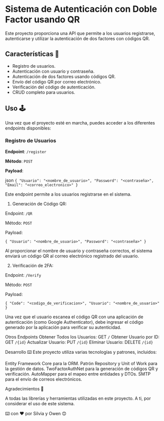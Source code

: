 # Sistema de Autenticación con Doble Factor usando QR

Este proyecto proporciona una API que permite a los usuarios registrarse, autenticarse y utilizar la autenticación de dos factores con códigos QR.

## Características 🌟

- Registro de usuarios.
- Autenticación con usuario y contraseña.
- Autenticación de dos factores usando códigos QR.
- Envío del código QR por correo electrónico.
- Verificación del código de autenticación.
- CRUD completo para usuarios.

## Uso 🕹

Una vez que el proyecto esté en marcha, puedes acceder a los diferentes endpoints disponibles:

### Registro de Usuarios

**Endpoint**: `/register`

**Método**: `POST`

**Payload**:

json
`{
    "Usuario": "<nombre_de_usuario>",
    "Password": "<contraseña>",
    "Email": "<correo_electronico>"
}`

Este endpoint permite a los usuarios registrarse en el sistema.

1. Generación de Código QR:

Endpoint: `/QR`

Método: `POST`

Payload:

`{
    "Usuario": "<nombre_de_usuario>",
    "Password": "<contraseña>"
}`

Al proporcionar el nombre de usuario y contraseña correctos, el sistema enviará un código QR al correo electrónico registrado del usuario.

2. Verificación de 2FA:

Endpoint: `/Verify`

Método: `POST`

Payload:

`{
    "Code": "<codigo_de_verificacion>",
    "Usuario": "<nombre_de_usuario>"
}`

Una vez que el usuario escanea el código QR con una aplicación de autenticación (como Google Authenticator), debe ingresar el código generado por la aplicación para verificar su autenticidad.

Otros Endpoints
Obtener Todos los Usuarios: GET `/`
Obtener Usuario por ID: GET `/{id}`
Actualizar Usuario: PUT `/{id}`
Eliminar Usuario: DELETE `/{id}`

Desarrollo ⌨️
Este proyecto utiliza varias tecnologías y patrones, incluidos:

Entity Framework Core para la ORM.
Patrón Repository y Unit of Work para la gestión de datos.
TwoFactorAuthNet para la generación de códigos QR y verificación.
AutoMapper para el mapeo entre entidades y DTOs.
SMTP para el envío de correos electrónicos.

Agradecimientos 🎁

A todas las librerías y herramientas utilizadas en este proyecto.
A ti, por considerar el uso de este sistema.

⌨️ con ❤️ por Silvia y Owen 😊
